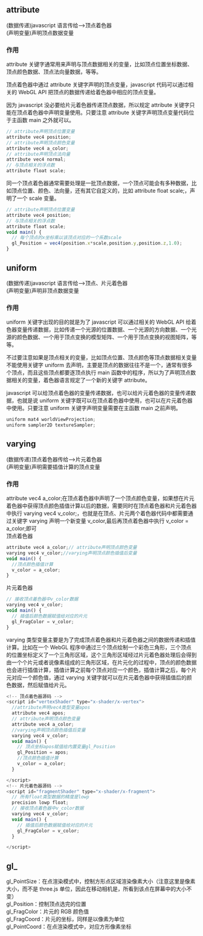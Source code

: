 ## attribute

(数据传递)javascript 语言传给——>顶点着色器  
(声明变量)声明顶点数据变量

### 作用

attribute 关键字通常用来声明与顶点数据相关的变量，比如顶点位置坐标数据、顶点颜色数据、顶点法向量数据，等等。

顶点着色器中通过 attribute 关键字声明的顶点变量，javascript 代码可以通过相关的 WebGL API 把顶点的数据传递给着色器中相应的顶点变量。

因为 javascript 没必要给片元着色器传递顶点数据，所以规定 attribute 关键字只能在顶点着色器中声明变量使用。只要注意 attribute 关键字声明顶点变量代码位于主函数 main 之外就可以。

```javascript
// attribute声明顶点位置变量
attribute vec4 position;
// attribute声明顶点颜色变量
attribute vec4 a_color;
// attribute声明顶点法向量
attribute vec4 normal;
// 与顶点相关的浮点数
attribute float scale;
```

同一个顶点着色器通常需要处理是一批顶点数据，一个顶点可能会有多种数据，比如顶点位置、颜色、法向量，还有其它自定义的，比如 attribute float scale;，声明了一个 scale 变量。

```javascript
// attribute声明顶点位置变量
attribute vec4 position;
// 与顶点相关的浮点数
attribute float scale;
void main() {
  // 每个顶点的x坐标乘以该顶点对应的一个系数scale
  gl_Position = vec4(position.x*scale,position.y,position.z,1.0);
}
```

## uniform

(数据传递)javascript 语言传给——>顶点、片元着色器  
(声明变量)声明非顶点数据变量

### 作用

uniform 关键字出现的目的就是为了 javascript 可以通过相关的 WebGL API 给着色器变量传递数据，比如传递一个光源的位置数据、一个光源的方向数据、一个光源的颜色数据、一个用于顶点变换的模型矩阵、一个用于顶点变换的视图矩阵，等等。

不过要注意如果是顶点相关的变量，比如顶点位置、顶点颜色等顶点数据相关变量不能使用关键字 uniform 去声明，主要是顶点的数据往往不是一个，通常有很多个顶点，而且这些顶点都要逐顶点执行 main 函数中的程序，所以为了声明顶点数据相关的变量，着色器语言规定了一个新的关键字 attribute。

javascript 可以给顶点着色器的变量传递数据，也可以给片元着色器的变量传递数据，也就是说 uniform 关键字既可以在顶点着色器中使用，也可以在片元着色器中使用。只要注意 uniform 关键字声明变量需要在主函数 main 之前声明。

```javascript
uniform mat4 worldViewProjection;
uniform sampler2D textureSampler;
```

## varying

(数据传递)顶点着色器传给——>片元着色器  
(声明变量)声明需要插值计算的顶点变量

### 作用

attribute vec4 a_color;在顶点着色器中声明了一个顶点颜色变量，如果想在片元着色器中获得顶点颜色插值计算以后的数据，需要同时在顶点着色器和片元着色器中执行 varying vec4 v_color;，也就是在顶点、片元两个着色器代码中都需要通过关键字 varying 声明一个新变量 v_color,最后再顶点着色器中执行 v_color = a_color;即可  
顶点着色器

```javascript
attribute vec4 a_color;// attribute声明顶点颜色变量
varying vec4 v_color;//varying声明顶点颜色插值后变量
void main() {
  //顶点颜色插值计算
  v_color = a_color;
}
```

片元着色器

```javascript
// 接收顶点着色器中v_color数据
varying vec4 v_color;
void main() {
  // 插值后颜色数据赋值给对应的片元
  gl_FragColor = v_color;
}
```

varying 类型变量主要是为了完成顶点着色器和片元着色器之间的数据传递和插值计算。比如在一个 WebGL 程序中通过三个顶点绘制一个彩色三角形，三个顶点的位置坐标定义了一个三角形区域，这个三角形区域经过片元着色器处理后会得到由一个个片元或者说像素组成的三角形区域，在片元化的过程中，顶点的颜色数据也会进行插值计算，插值计算之前每个顶点对应一个颜色，插值计算之后，每个片元对应一个颜色值，通过 varying 关键字就可以在片元着色器中获得插值后的颜色数据，然后赋值给片元。

```javascript
<!-- 顶点着色器源码 -->
<script id="vertexShader" type="x-shader/x-vertex">
  //attribute声明vec4类型变量apos
  attribute vec4 apos;
  // attribute声明顶点颜色变量
  attribute vec4 a_color;
  //varying声明顶点颜色插值后变量
  varying vec4 v_color;
  void main() {
    // 顶点坐标apos赋值给内置变量gl_Position
    gl_Position = apos;
    //顶点颜色插值计算
    v_color = a_color;
  }

</script>
<!-- 片元着色器源码 -->
<script id="fragmentShader" type="x-shader/x-fragment">
  // 所有float类型数据的精度是lowp
  precision lowp float;
  // 接收顶点着色器中v_color数据
  varying vec4 v_color;
  void main() {
    // 插值后颜色数据赋值给对应的片元
    gl_FragColor = v_color;
  }

</script>
```

## gl\_

gl_PointSize：在点渲染模式中，控制方形点区域渲染像素大小（注意这里是像素大小，而不是 three.js 单位，因此在移动相机是，所看到该点在屏幕中的大小不变）  
gl_Position：控制顶点选完的位置  
gl_FragColor：片元的 RGB 颜色值  
gl_FragCoord：片元的坐标，同样是以像素为单位  
gl_PointCoord：在点渲染模式中，对应方形像素坐标
